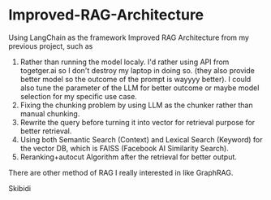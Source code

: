 # Improved-RAG-Architecture
Using LangChain as the framework
Improved RAG Architecture from my previous project, such as
1. Rather than running the model localy. I'd rather using API from togetger.ai so I don't destroy my laptop in doing so. (they also provide better model so the outcome of the prompt is wayyyy better). I could also tune the parameter of the LLM for better outcome or maybe model selection for my specific use case.
2. Fixing the chunking problem by using LLM as the chunker rather than manual chunking.
3. Rewrite the query before turning it into vector for retrieval purpose for better retrieval.
4. Using both Semantic Search (Context) and Lexical Search (Keyword) for the vector DB, which is FAISS (Facebook AI Similarity Search).
5. Reranking+autocut Algorithm after the retrieval for better output.

There are other method of RAG I really interested in like GraphRAG.

Skibidi
